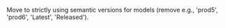 Move to strictly using semantic versions for models (remove e.g., 'prod5', 'prod6', 'Latest', 'Released').
